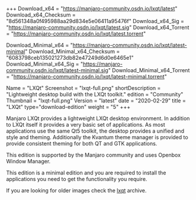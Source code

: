 +++
Download_x64 = "https://manjaro-community.osdn.io/lxqt/latest"
Download_x64_Checksum = "8d561348a0f495988aa29d834e5e06411a95476f"
Download_x64_Sig = "https://manjaro-community.osdn.io/lxqt/latest.sig"
Download_x64_Torrent = "https://manjaro-community.osdn.io/lxqt/latest.torrent"

Download_Minimal_x64 = "https://manjaro-community.osdn.io/lxqt/latest-minimal"
Download_Minimal_x64_Checksum = "6083798ceb135021273db82e47249d6d0e6465e1"
Download_Minimal_x64_Sig = "https://manjaro-community.osdn.io/lxqt/latest-minimal.sig"
Download_Minimal_x64_Torrent = "https://manjaro-community.osdn.io/lxqt/latest-minimal.torrent"

Name = "LXQt"
Screenshot = "lxqt-full.png"
shortDescription = "Lightweight desktop build with the LXQt toolkit."
edition = "Community"
Thumbnail = "lxqt-full.png"
Version = "latest"
date = "2020-02-29"
title = "LXQt"
type="download-edition"
weight = "5"
+++

Manjaro LXQt provides a lightweight LXQt desktop environment. In addition to LXQt itself it provides a very basic set of applications. As most applications use the same Qt5 toolkit, the desktop provides a unified and style and theming. Additionally the Kvantum theme manager is provided to provide consistent theming for both QT and GTK applications.

This edition is supported by the Manjaro community and uses Openbox Window Manager.

This edition is a minimal edition and you are required to install the applications you need to get the functionality you require.

If you are looking for older images check the [lxqt](https://osdn.net/projects/manjaro-archive/storage/lxqt/) archive.

